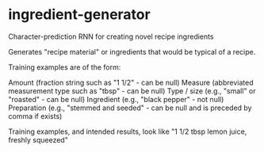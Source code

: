 # ingredient-generator
Character-prediction RNN for creating novel recipe ingredients

Generates "recipe material" or ingredients that would be typical of a recipe.

Training examples are of the form:

Amount (fraction string such as "1 1/2" - can be null)
Measure (abbreviated measurement type such as "tbsp" - can be null)
Type / size (e.g., "small" or "roasted" - can be null)
Ingredient (e.g., "black pepper" - not null)
Preparation (e.g., "stemmed and seeded" - can be null and is preceded by comma if exists)

Training examples, and intended results, look like "1 1/2 tbsp lemon juice, freshly squeezed"
